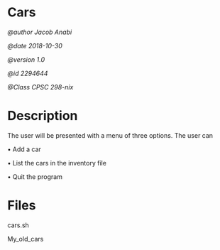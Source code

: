# Cars
*@author Jacob Anabi*

*@date 2018-10-30*

*@version 1.0*

*@id 2294644*

*@Class CPSC 298-nix*

# Description
The user will be presented with a menu of three options. The user can 

• Add a car 

• List the cars in the inventory file 

• Quit the program 

# Files
cars.sh

My_old_cars